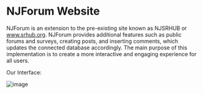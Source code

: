 # NJForum Website 

NJForum is an extension to the pre-existing site known as NJSRHUB or www.srhub.org. NJForum provides additional features such as public forums and surveys, creating posts, and inserting comments, which updates the connected database accordingly. The main purpose of this implementation is to create a more interactive and engaging experience for all users. 

Our Interface: 

![image](https://i.imgur.com/lhz1j4A.png)
